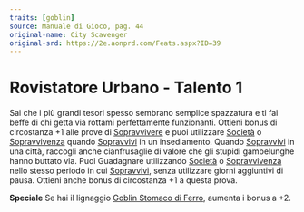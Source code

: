 ```yaml
---
traits: [goblin]
source: Manuale di Gioco, pag. 44
original-name: City Scavenger
original-srd: https://2e.aonprd.com/Feats.aspx?ID=39
---
```


# Rovistatore Urbano - Talento 1

Sai che i più grandi tesori spesso sembrano semplice spazzatura e ti fai beffe
di chi getta via rottami perfettamente funzionanti. Ottieni bonus di circostanza
+1 alle prove di [Sopravvivere](/azioni/abilita/sopravvivere) e puoi utilizzare
[Società](/abilita/societa) o [Sopravvivenza](/abilita/sopravvivenza) quando
[Sopravvivi](/azioni/abilita/sopravvivere) in un insediamento. Quando
[Sopravvivi](/azioni/abilita/sopravvivere) in una città, raccogli anche
cianfrusaglie di valore che gli stupidi gambelunghe hanno buttato via. Puoi
Guadagnare utilizzando [Società](/abilita/societa) o
[Sopravvivenza](/abilita/sopravvivenza) nello stesso periodo in cui
[Sopravvivi](/azioni/abilita/sopravvivere), senza utilizzare giorni aggiuntivi
di pausa. Ottieni anche bonus di circostanza +1 a questa prova.

**Speciale** Se hai il lignaggio
[Goblin Stomaco di Ferro](/stirpi/goblin/lignaggi/stomaco-di-ferro), aumenta i
bonus a +2.
